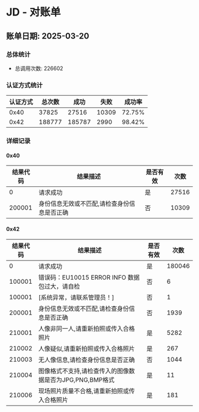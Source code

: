 # JD - 对账单

## 账单日期: 2025-03-20

### 总体统计

- 总调用次数: 226602

### 认证方式统计

| 认证方式 | 总次数 | 成功 | 失败 | 成功率 |
|---------|--------|------|------|--------|
| 0x40 | 37825 | 27516 | 10309 | 72.75% |
| 0x42 | 188777 | 185787 | 2990 | 98.42% |

### 详细记录


#### 0x40

| 结果代码 | 结果描述 | 是否有效 | 次数 |
|----------|----------|----------|------|
| 0 | 请求成功 | 是 | 27516 |
| 200001 | 身份信息无效或不匹配,请检查身份信息是否正确 | 否 | 10309 |

#### 0x42

| 结果代码 | 结果描述 | 是否有效 | 次数 |
|----------|----------|----------|------|
| 0 | 请求成功 | 是 | 180046 |
| 100001 | 错误码：EU10015 ERROR INFO 数据包过大，请自检 | 否 | 6 |
| 100001 | [系统异常，请联系管理员！] | 否 | 1 |
| 200001 | 身份信息无效或不匹配,请检查身份信息是否正确 | 否 | 1939 |
| 210001 | 人像非同一人,请重新拍照或传入合格照片 | 是 | 5282 |
| 210002 | 人像疑似,请重新拍照或传入合格照片 | 是 | 267 |
| 210003 | 无人像信息,请检查身份信息是否正确 | 否 | 1044 |
| 210004 | 图像格式不支持,请检查传入的图像数据是否为JPG,PNG,BMP格式 | 是 | 11 |
| 210006 | 现场照片质量不合格,请重新拍照或传入合格照片 | 是 | 181 |
